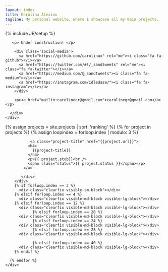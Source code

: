 ```yaml
---
layout: index
title: Karolina Alexiou
tagline: My personal website, where I showcase all my main projects.
---
```

{% include JB/setup %}

<div class="wrapper">
  <div id="contact" >
    <div class="container">
      <div class="row col-sm-8 col-sm-offset-2 speak">

       <p> Under construction! </p>

        <div class='social-media'>
          <a href="https://github.com/carolinux" rel="me"><i class="fa fa-github"></i></a>
          <a href="https://twitter.com/#!/_sandtweets" rel="me"><i class="fa fa-twitter"></i></a>
          <a href="https://medium.com/@_sandtweets"><i class="fa fa-medium"></i></a>
          <a href="https://instagram.com/idledaze/"><i class="fa fa-instagram"></i></a>
        </div>

        <p><a href="mailto:carolinegr@gmail.com">carolinegr@gmail.com</a></p>

      </div>
    </div>
  </div>
  <div class="container">
    <div class="row col-md-12 projects">
      {% assign projects = site.projects | sort: 'ranking' %}
      {% for project in projects %}
        {% assign loopindex = forloop.index | modulo: 3 %}
          <div class="col-xs-10 col-xs-offset-1 col-sm-4 col-sm-offset-0 col-md-3">
          <div class='img-container'>
            <div class="hovereffect">
                <a href="{{project.url}}">
                <img class="img-responsive" src="assets/img/project/{{ project.picture-before-small }}" alt="" onmouseover="this.src='assets/img/project/{{ project.picture-after-small }}'"
    onmouseout="this.src='assets/img/project/{{ project.picture-before-small }}'"></a>
            </div>
           
               <a class="project-title" href="{{project.url}}">
              <h4>
                {{project-title}}
              </h4>
              <p>{{ project.stub}}<br />
              <span class="status">{{ project.status }}</span></p>
            </a>
           
           </div>
        </div>
        {% if forloop.index == 3 %}
          <div class="clearfix visible-sm-block"></div>
        {% elsif forloop.index == 4 %}
          <div class="clearfix visible-md-block visible-lg-block"></div>
        {% elsif forloop.index == 12 %}
          <div class="clearfix visible-md-block visible-lg-block"></div>
                {% elsif forloop.index == 20 %}
          <div class="clearfix visible-md-block visible-lg-block"></div>
                {% elsif forloop.index == 24 %}
          <div class="clearfix visible-md-block visible-lg-block"></div>
                {% elsif forloop.index == 28 %}
          <div class="clearfix visible-md-block visible-lg-block"></div>

                {% elsif forloop.index == 40 %}
          <div class="clearfix visible-md-block visible-lg-block"></div>
        {% endif %}

      {% endfor %}
    </div>
  </div>
</div>
<!---
<div class="container">
  <div class="row press">
    <h1 class="section-header">Press</h1>
    {% for press in site.data.press %}
      {% if press.hide != true %}
        <div class="col-xs-6 col-sm-3 col-md-2">
          <div class="img-container">
            <a href="{{ press.url }}" title="{{ press.title }}">
              <img src="assets/img/press/{{ press.image }}" class="card-image">
            </a>
          </div>
        </div>
      {% endif %}
    {% endfor %}
  </div>
</div>

-->
{% include footer.html %}
